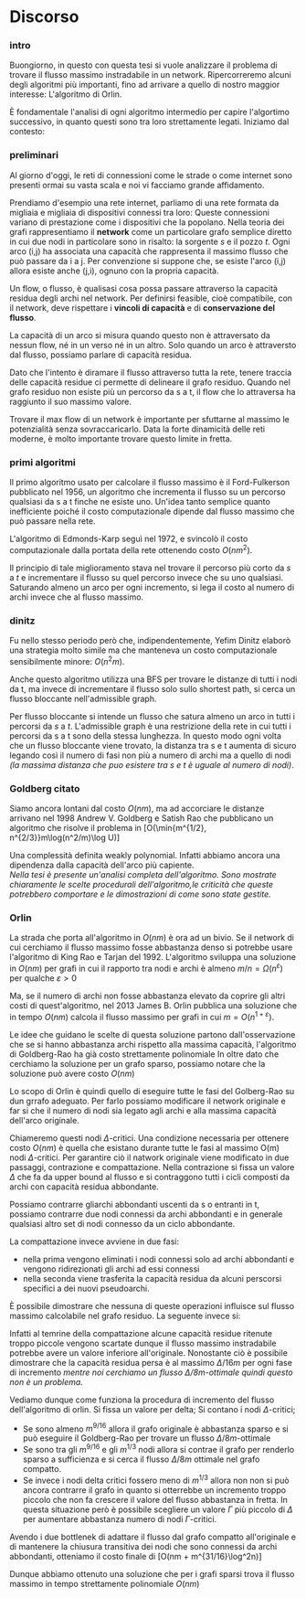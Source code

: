 # Discorso
### intro
Buongiorno, in questo con questa tesi si vuole analizzare il problema di trovare il flusso massimo instradabile in un network. Ripercorreremo alcuni degli algoritmi più importanti, fino ad arrivare a quello di nostro maggior interesse: L'algoritmo di Orlin.

È fondamentale l'analisi di ogni algoritmo intermedio per capire l'algortimo successivo, in quanto questi sono tra loro strettamente legati. 
Iniziamo dal contesto:

### preliminari
Al giorno d'oggi, le reti di connessioni come le strade o come internet sono presenti ormai su vasta scala e noi vi facciamo grande affidamento. 

Prendiamo d'esempio una rete internet, parliamo di una rete formata da migliaia e migliaia di dispositivi connessi tra loro:
Queste connessioni variano di prestazione come i dispositivi che la popolano. 
Nella teoria dei grafi rappresentiamo il **network** come un particolare grafo semplice diretto in cui due nodi in particolare sono in risalto: la sorgente $s$ e il pozzo $t$. 
Ogni arco (i,j) ha associata una capacità che rappresenta il massimo flusso che può passare da i a j.
Per convenzione si suppone che, se esiste l'arco (i,j) allora esiste anche (j,i), ognuno con la propria capacità. 

Un flow, o flusso, è qualisasi cosa possa passare attraverso la capacità residua degli archi nel network. Per definirsi feasible, cioè compatibile, con il network, deve rispettare i **vincoli di capacità** e di **conservazione del flusso**.

La capacità di un arco si misura quando questo non è attraversato da nessun flow, né in un verso né in un altro.
Solo quando un arco è attraversto dal flusso, possiamo parlare di capacità residua.

Dato che l'intento è diramare il flusso attraverso tutta la rete, tenere traccia delle capacità residue ci permette di delineare il grafo residuo. Quando nel grafo residuo non esiste più un percorso da s a t, il flow che lo attraversa ha raggiunto il suo massimo valore. 

Trovare il max flow di un network è importante per sfuttarne al massimo le potenzialità senza sovraccaricarlo.
Data la forte dinamicità delle reti moderne, è molto importante trovare questo limite in fretta.

### primi algoritmi
Il primo algoritmo usato per calcolare il flusso massimo è il Ford-Fulkerson pubblicato nel 1956, un algoritmo che incrementa il flusso su un percorso qualsiasi da s a t finche ne esiste uno.
Un'idea tanto semplice quanto inefficiente poiché il costo computazionale dipende dal flusso massimo che può passare nella rete. 

L'algoritmo di Edmonds-Karp seguì nel 1972, e svincolò il costo computazionale dalla portata della rete ottenendo costo $O(nm^2)$. 

Il principio di tale miglioramento stava nel trovare il percorso più corto da $s$ a $t$ e incrementare il flusso su quel percorso invece che su uno qualsiasi. Saturando almeno un arco per ogni incremento, si lega il costo al numero di archi invece che al flusso massimo.

### dinitz
Fu nello stesso periodo però che, indipendentemente, Yefim Dinitz elaborò una strategia molto simile ma che manteneva un costo computazionale sensibilmente minore: $O(n^2m)$. 

Anche questo algoritmo utilizza una BFS per trovare le distanze di tutti i nodi da t, ma invece di incrementare il flusso solo sullo shortest path, si cerca un flusso bloccante nell'admissible graph.

Per flusso bloccante si intende un flusso che satura almeno un arco in tutti i percorsi da $s$ a $t$.
L'admissible graph è una restrizione della rete in cui tutti i percorsi da s a t sono della stessa lunghezza.
In questo modo ogni volta che un flusso bloccante viene trovato, la distanza tra s e t aumenta di sicuro legando così il numero di fasi non più a numero di archi ma a quello di nodi *(la massima distanza che puo esistere tra s e t è uguale al numero di nodi)*.

### Goldberg citato
Siamo ancora lontani dal costo $O(nm)$, ma ad accorciare le distanze arrivano nel 1998 Andrew V. Goldberg e Satish Rao che pubblicano un algoritmo che risolve il problema in 
\[O(\min\{m^{1/2}, n^{2/3}\}m\log(n^2/m)\log U)\]

Una complessità definita weakly polynomial. 
Infatti abbiamo ancora una dipendenza dalla capacità dell'arco più capiente.  
*Nella tesi è presente un'analisi completa dell'algoritmo. Sono mostrate chiaramente le scelte procedurali dell'algoritmo,le criticità che queste potrebbero comportare e le dimostrazioni di come sono state gestite.*

### Orlin
La strada che porta all'algoritmo in $O(nm)$ è ora ad un bivio. 
Se il network di cui cerchiamo il flusso massimo fosse abbastanza denso si potrebbe usare l'algoritmo di King Rao e Tarjan del 1992.
L'algoritmo sviluppa una soluzione in $O(nm)$ per grafi in cui il rapporto tra nodi e archi è almeno $m/n = \Omega(n^\varepsilon)$ per qualche $\varepsilon > 0$
 
Ma, se il numero di archi non fosse abbastanza elevato da coprire gli altri costi di quest'algoritmo, nel 2013 James B. Orlin pubblica una soluzione che in tempo $O(nm)$ calcola il flusso massimo per grafi in cui $m = O(n^{1+\varepsilon})$. 

Le idee che guidano le scelte di questa soluzione partono dall'osservazione che
se si hanno abbastanza archi rispetto alla massima capacità, l'algoritmo di Goldberg-Rao ha già costo strettamente polinomiale
In oltre dato che cerchiamo la soluzione per un grafo sparso, possiamo notare che la soluzione può avere costo $O(nm)$

Lo scopo di Orlin è quindi quello di eseguire tutte le fasi del Golberg-Rao su dun grrafo adeguato. 
Per farlo possiamo modificare il network originale e far si che il numero di nodi sia legato agli archi e alla massima capacità dell'arco originale.

Chiameremo questi nodi $\Delta$-critici. Una condizione necessaria per ottenere costo $O(nm)$ è quella che esistano durante tutte le fasi al massimo O(m) nodi $\Delta$-critici.
Per garantire ciò il natwork originale viene modificato in due passaggi, contrazione e compattazione.
Nella contrazione si fissa un valore $\Delta$ che fa da upper bound al flusso e si contraggono tutti i cicli composti da archi con capacità residua abbondante.

Possiamo contrarre gliarchi abbondanti uscenti da s o entranti in t, possiamo contrarre due nodi connessi da archi abbondanti e in generale qualsiasi altro set di nodi connesso da un ciclo abbondante.

La compattazione invece avviene in due fasi:
- nella prima vengono eliminati i nodi connessi solo ad archi abbondanti e vengono ridirezionati gli archi ad essi connessi 
- nella seconda viene trasferita la capacità residua da alcuni perscorsi specifici a dei nuovi pseudoarchi.
    
È possibile dimostrare che nessuna di queste operazioni influisce sul flusso massimo calcolabile nel grafo residuo. La seguente invece si:

Infatti al temrine della compattazione alcune capacità residue ritenute troppo piccole vengono scartate dunque il flusso massimo instradabile potrebbe avere un valore inferiore all'originale.
Nonostante ciò è possibile dimostrare che la capacità residua persa è al massimo $\Delta/16m$ per ogni fase di incremento *mentre noi cerchiamo un flusso $\Delta/8m$-ottimale quindi questo non è un problema.*

Vediamo dunque come funziona la procedura di incremento del flusso dell'algoritmo di orlin.
Si fissa un valore per delta;
Si contano i nodi $\Delta$-critici;
- Se sono almeno $m^{9/16}$ allora il grafo originale è abbastanza sparso e si può eseguire il Goldberg-Rao per trovare un flusso $\Delta/8m$-ottimale
- Se sono tra gli $m^{9/16}$ e gli $m^{1/3}$ nodi allora si contrae il grafo per renderlo sparso a sufficienza e si cerca il flusso $\Delta/8m$ ottimale nel grafo compatto.
- Se invece i nodi delta critici fossero meno di $m^{1/3}$ allora non non si può ancora contrarre il grafo in quanto si otterrebbe un incremento troppo piccolo che non fa crescere il valore del flusso abbastanza in fretta. In questa situazione però è possibile scegliere un valore $\Gamma$ più piccolo di $\Delta$ per aumentare abbastanza numero di nodi $\Gamma$-critici.

Avendo i due bottlenek di adattare il flusso dal grafo compatto all'originale e di mantenere la chiusura transitiva dei nodi che sono connessi da archi abbondanti, otteniamo il costo finale di \[O(nm + m^{31/16}\log^2n)\]

Dunque abbiamo ottenuto una soluzione che per i grafi sparsi trova il flusso massimo in tempo strettamente polinomiale $O(nm)$